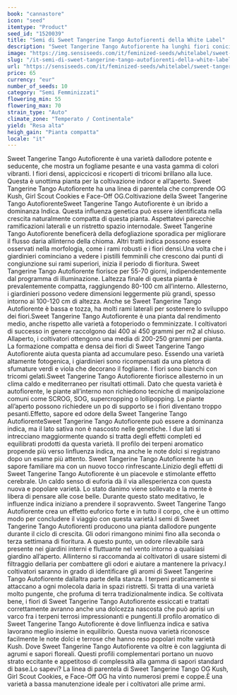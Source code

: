 ```yaml
---
book: "cannastore"
icon: "seed"
itemtype: "Product"
seed_id: "1520039"
title: "Semi di Sweet Tangerine Tango Autofiorenti della White Label"
description: "Sweet Tangerine Tango Autofiorente ha lunghi fiori conici che maturano in 55-70 giorni di fioritura. Pianta compatta, raccolti medi dall’odore pungente."
image: "https://img.sensiseeds.com/it/feminized-seeds/whitelabel/sweet-tangerine-tango-autofiorenti-image.png"
slug: "/it-semi-di-sweet-tangerine-tango-autofiorenti-della-white-label"
url: "https://sensiseeds.com/it/feminized-seeds/whitelabel/sweet-tangerine-tango-autofiorenti?a_aid=cannastore"
price: 65
currency: "eur"
number_of_seeds: 10
category: "Semi Femminizzati"
flowering_min: 55
flowering_max: 70
strain_type: "Auto"
climate_zone: "Temperato / Continentale"
yield: "Resa alta"
heigh_gain: "Pianta compatta"
locale: "it"
---
```

Sweet Tangerine Tango Autofiorente è una varietà dallodore potente e seducente, che mostra un fogliame pesante e una vasta gamma di colori vibranti. I fiori densi, appiccicosi e ricoperti di tricomi brillano alla luce. Questa è unottima pianta per la coltivazione indoor e all’aperto. Sweet Tangerine Tango Autofiorente ha una linea di parentela che comprende OG Kush, Girl Scout Cookies e Face-Off OG.Coltivazione della Sweet Tangerine Tango AutofiorenteSweet Tangerine Tango Autofiorente è un ibrido a dominanza Indica. Questa influenza genetica può essere identificata nella crescita naturalmente compatta di questa pianta. Aspettatevi parecchie ramificazioni laterali e un ristretto spazio internodale. Sweet Tangerine Tango Autofiorente beneficerà della defogliazione sporadica per migliorare il flusso daria allinterno della chioma. Altri tratti indica possono essere osservati nella morfologia, come i rami robusti e i fiori densi.Una volta che i giardinieri cominciano a vedere i pistilli femminili che crescono dai punti di congiunzione sui rami superiori, inizia il periodo di fioritura. Sweet Tangerine Tango Autofiorente fiorisce per 55-70 giorni, indipendentemente dal programma di illuminazione. Laltezza finale di questa pianta è prevalentemente compatta, raggiungendo 80-100 cm all’interno. Allesterno, i giardinieri possono vedere dimensioni leggermente più grandi, spesso intorno ai 100-120 cm di altezza. Anche se Sweet Tangerine Tango Autofiorente è bassa e tozza, ha molti rami laterali per sostenere lo sviluppo dei fiori.Sweet Tangerine Tango Autofiorente è una pianta dal rendimento medio, anche rispetto alle varietà a fotoperiodo o femminizzate. I coltivatori di successo in genere raccolgono dai 400 ai 450 grammi per m2 al chiuso. Allaperto, i coltivatori ottengono una media di 200-250 grammi per pianta. La formazione compatta e densa dei fiori di Sweet Tangerine Tango Autofiorente aiuta questa pianta ad accumulare peso. Essendo una varietà altamente fotogenica, i giardinieri sono ricompensati da una pletora di sfumature verdi e viola che decorano il fogliame. I fiori sono bianchi con tricomi gelati.Sweet Tangerine Tango Autofiorente fiorisce allesterno in un clima caldo e mediterraneo per risultati ottimali. Dato che questa varietà è autofiorente, le piante all’interno non richiedono tecniche di manipolazione comuni come SCROG, SOG, supercropping o lollipopping. Le piante all’aperto possono richiedere un po di supporto se i fiori diventano troppo pesanti.Effetto, sapore ed odore della Sweet Tangerine Tango AutofiorenteSweet Tangerine Tango Autofiorente può essere a dominanza indica, ma il lato sativa non è nascosto nelle genetiche. I due lati si intrecciano maggiormente quando si tratta degli effetti completi ed equilibrati prodotti da questa varietà. Il profilo dei terpeni aromatico propende più verso linfluenza indica, ma anche le note dolci si registrano dopo un esame più attento. Sweet Tangerine Tango Autofiorente ha un sapore familiare ma con un nuovo tocco rinfrescante.Linizio degli effetti di Sweet Tangerine Tango Autofiorente è un piacevole e stimolante effetto cerebrale. Un caldo senso di euforia dà il via allesperienza con questa nuova e popolare varietà. Lo stato danimo viene sollevato e la mente è libera di pensare alle cose belle. Durante questo stato meditativo, le influenze indica iniziano a prendere il sopravvento. Sweet Tangerine Tango Autofiorente crea un effetto euforico forte e in tutto il corpo, che è un ottimo modo per concludere il viaggio con questa varietà.I semi di Sweet Tangerine Tango Autofiorenti producono una pianta dallodore pungente durante il ciclo di crescita. Gli odori rimangono minimi fino alla seconda o terza settimana di fioritura. A questo punto, un odore rilevabile sarà presente nei giardini interni e fluttuante nel vento intorno a qualsiasi giardino all’aperto. Allinterno si raccomanda ai coltivatori di usare sistemi di filtraggio dellaria per combattere gli odori e aiutare a mantenere la privacy.I coltivatori saranno in grado di identificare gli aromi di Sweet Tangerine Tango Autofiorente dallaltra parte della stanza. I terpeni praticamente si attaccano a ogni molecola daria in spazi ristretti. Si tratta di una varietà molto pungente, che profuma di terra tradizionalmente indica. Se coltivata bene, i fiori di Sweet Tangerine Tango Autofiorente essiccati e trattati correttamente avranno anche una dolcezza nascosta che può aprisi un varco fra i terpeni terrosi impressionanti e pungenti.Il profilo aromatico di Sweet Tangerine Tango Autofiorente è dove linfluenza indica e sativa lavorano meglio insieme in equilibrio. Questa nuova varietà riconosce facilmente le note dolci e terrose che hanno reso popolari molte varietà Kush. Dove Sweet Tangerine Tango Autofiorente va oltre è con laggiunta di agrumi e sapori floreali. Questi profili complementari portano un nuovo strato eccitante e appetitoso di complessità alla gamma di sapori standard di base.Lo sapevi? La linea di parentela di Sweet Tangerine Tango OG Kush, Girl Scout Cookies, e Face-Off OG ha vinto numerosi premi e coppe.È una varietà a bassa manutenzione ideale per i coltivatori alle prime armi.
